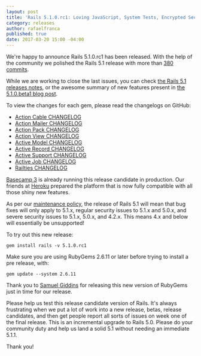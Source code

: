 ```yaml
---
layout: post
title: 'Rails 5.1.0.rc1: Loving JavaScript, System Tests, Encrypted Secrets, and more'
category: releases
author: rafaelfranca
published: true
date: 2017-03-20 15:00 -04:00
---
```


We're happy to announce Rails 5.1.0.rc1 has been released. With the help of the community we polished the Rails 5.1
release with more than [380 commits](https://github.com/rails/rails/compare/v5.1.0.beta1...5.1.0.rc1).

While we are working to close the last issues, you can check [the Rails 5.1 releases notes](http://edgeguides.rubyonrails.org/5_1_release_notes.html),
or the awesome summary of new features present in [the 5.1.0.beta1 blog post](http://weblog.rubyonrails.org/2017/2/23/Rails-5-1-beta1/).

To view the changes for each gem, please read the changelogs on GitHub:

* [Action Cable CHANGELOG](https://github.com/rails/rails/blob/v5.1.0.rc1/actioncable/CHANGELOG.md)
* [Action Mailer CHANGELOG](https://github.com/rails/rails/blob/v5.1.0.rc1/actionmailer/CHANGELOG.md)
* [Action Pack CHANGELOG](https://github.com/rails/rails/blob/v5.1.0.rc1/actionpack/CHANGELOG.md)
* [Action View CHANGELOG](https://github.com/rails/rails/blob/v5.1.0.rc1/actionview/CHANGELOG.md)
* [Active Model CHANGELOG](https://github.com/rails/rails/blob/v5.1.0.rc1/activemodel/CHANGELOG.md)
* [Active Record CHANGELOG](https://github.com/rails/rails/blob/v5.1.0.rc1/activerecord/CHANGELOG.md)
* [Active Support CHANGELOG](https://github.com/rails/rails/blob/v5.1.0.rc1/activesupport/CHANGELOG.md)
* [Active Job CHANGELOG](https://github.com/rails/rails/blob/v5.1.0.rc1/activejob/CHANGELOG.md)
* [Railties CHANGELOG](https://github.com/rails/rails/blob/v5.1.0.rc1/railties/CHANGELOG.md)

[Basecamp 3](https://basecamp.com) is already running this release candidate in production. Our friends at
[Heroku](https://heroku.com) prepared the platform that is now fully compatible with all those shiny new features.

As per our [maintenance policy][maintenance-policy], the release of Rails 5.1 will mean that bug fixes will only apply
to 5.1.x, regular security issues to 5.1.x and 5.0.x, and severe security issues to 5.1.x, 5.0.x, and 4.2.x.
This means 4.x and below will essentially be unsupported!

To try out this new release:

```
gem install rails -v 5.1.0.rc1
```

Make sure you are using RubyGems 2.6.11 or later before trying to install a pre release, with:

```
gem update --system 2.6.11
```

Thank you to [Samuel Giddins](https://github.com/segiddins) for releasing this new version of RubyGems just in time for
our release.

Please help us test this release candidate version of Rails. It's always frustrating when we put a lot of work into a
new release, betas, release candidates, and then get people report all sorts of issues on week one of the final release.
This is an incremental upgrade to Rails 5.0. Please do your community duty and help us land a solid 5.1 without needing
an immediate 5.1.1.

Thank you!

[maintenance-policy]: http://guides.rubyonrails.org/maintenance_policy.html
